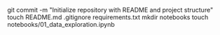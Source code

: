 git commit -m "Initialize repository with README and project structure"
touch README.md .gitignore requirements.txt
mkdir notebooks
touch notebooks/01_data_exploration.ipynb
